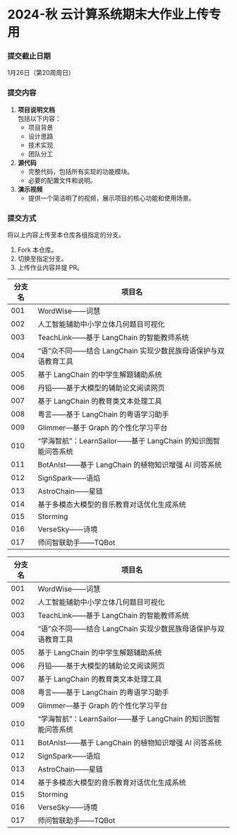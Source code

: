 # 2024-秋 云计算系统期末大作业上传专用

### 提交截止日期
1月26日（第20周周日）


### 提交内容
1. **项目说明文档**  
   包括以下内容：
   - 项目背景  
   - 设计思路  
   - 技术实现  
   - 团队分工  
2. **源代码**  
   - 完整代码，包括所有实现的功能模块。  
   - 必要的配置文件和说明。
3. **演示视频**  
   - 提供一个简洁明了的视频，展示项目的核心功能和使用场景。

### 提交方式
将以上内容上传至本仓库各组指定的分支。
1. Fork 本仓库。
2. 切换至指定分支。
3. 上传作业内容并提 PR。
   
| 分支名 | 项目名                                                       |
| ------ | ------------------------------------------------------------ |
| 001    | WordWise——词慧                                               |
| 002    | 人工智能辅助中小学立体几何题目可视化                         |
| 003    | TeachLink——基于 LangChain 的智能教师系统                     |
| 004    | “语”众不同——结合 LangChain 实现少数民族母语保护与双语教育工具 |
| 005    | 基于 LangChain 的中学生解题辅助系统                          |
| 006    | 丹铅——基于大模型的辅助论文阅读网页                           |
| 007    | 基于 LangChain 的教育类文本处理工具                          |
| 008    | 粤言——基于 LangChain 的粤语学习助手                          |
| 009    | Glimmer—基于 Graph 的个性化学习平台                          |
| 010    | “学海智航”：LearnSailor——基于 LangChain 的知识图智能问答系统 |
| 011    | BotAnIst——基于 LangChain 的植物知识增强 AI 问答系统          |
| 012    | SignSpark——语焰                                              |
| 013    | AstroChain——星链                                             |
| 014    | 基于多模态大模型的音乐教育对话优化生成系统                   |
| 015    | Storming                                                     |
| 016    | VerseSky——诗境                                               |
| 017    | 师问智联助手——TQBot                                          |

| 分支名   | 项目名                                                    |
|----------|-----------------------------------------------------------|
| 001      | WordWise——词慧                                            |
| 002      | 人工智能辅助中小学立体几何题目可视化                      |
| 003      | TeachLink——基于 LangChain 的智能教师系统                  |
| 004      | “语”众不同——结合 LangChain 实现少数民族母语保护与双语教育工具 |
| 005      | 基于 LangChain 的中学生解题辅助系统                       |
| 006      | 丹铅——基于大模型的辅助论文阅读网页                        |
| 007      | 基于 LangChain 的教育类文本处理工具                       |
| 008      | 粤言——基于 LangChain 的粤语学习助手                       |
| 009      | Glimmer—基于 Graph 的个性化学习平台                       |
| 010      | “学海智航”：LearnSailor——基于 LangChain 的知识图智能问答系统 |
| 011      | BotAnIst——基于 LangChain 的植物知识增强 AI 问答系统       |
| 012      | SignSpark——语焰                                           |
| 013      | AstroChain——星链                                          |
| 014      | 基于多模态大模型的音乐教育对话优化生成系统                 |
| 015      | Storming                                                  |
| 016      | VerseSky——诗境                                            |
| 017      | 师问智联助手——TQBot                                       |

